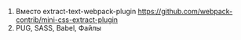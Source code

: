 1) Вместо extract-text-webpack-plugin
https://github.com/webpack-contrib/mini-css-extract-plugin
2) PUG, SASS, Babel, Файлы
